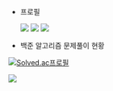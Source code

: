 
+ 프로필

   <img src="https://img.shields.io/badge/GitHub-000000?style=flat-square&logo=GitHub&logoColor=white"/> <a href="https://tlans21.tistory.com/"><img src="https://img.shields.io/badge/Tistory-FFD700?style=flat-square&logo=Blogger&logoColor=white"/></a> <img src="https://img.shields.io/badge/tlans2121@gmail.com-       FF0000?style=flat-square&logo=Gmail&logoColor=white"/>



+ 백준 알고리즘 문제풀이 현황


[![Solved.ac프로필](http://mazassumnida.wtf/api/v2/generate_badge?boj=tlans21)](https://solved.ac/tlans21)




  <img src="http://mazandi.herokuapp.com/api?handle=tlans21&theme=warm"/>
